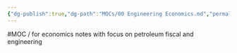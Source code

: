 ```yaml
---
{"dg-publish":true,"dg-path":"MOCs/00 Engineering Economics.md","permalink":"/mo-cs/00-engineering-economics/","title":"00 Engineering Economics","updated":"2023-10-14T18:30:22.163+08:00"}
---
```



#MOC / for economics notes with focus on petroleum fiscal and engineering
